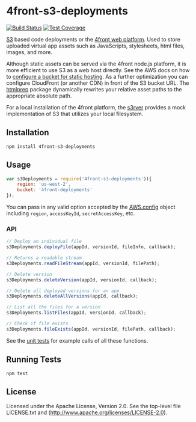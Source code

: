 # 4front-s3-deployments

<!-- [![NPM Version][npm-image]][npm-url]
[![NPM Downloads][downloads-image]][downloads-url] -->
[![Build Status][travis-image]][travis-url]
[![Test Coverage][coveralls-image]][coveralls-url]

[S3](http://aws.amazon.com/s3) based code deployments or the [4front web platform](http://4front.io). Used to store uploaded virtual app assets such as JavaScripts, stylesheets, html files, images, and more.

Although static assets can be served via the 4front node.js platform, it is more efficient to use S3 as a web host directly. See the AWS docs on how to [configure a bucket for static hosting](http://docs.aws.amazon.com/AmazonS3/latest/UG/ConfiguringBucketWebsite.html). As a further optimization you can configure CloudFront (or another CDN) in front of the S3 bucket URL. The [htmlprep](https://www.npmjs.com/package/htmlprep) package dynamically rewrites your relative asset paths to the appropriate absolute path.

For a local installation of the 4front platform, the [s3rver](https://www.npmjs.com/package/s3rver) provides a mock implementation of S3 that utilizes your local filesystem.

## Installation
~~~
npm install 4front-s3-deployments
~~~

## Usage

~~~js
var s3Deployments = require('4front-s3-deployments')({
	region: 'us-west-2',
	bucket: '4front-deployments'
});
~~~

You can pass in any valid option accepted by the [AWS.config](http://docs.aws.amazon.com/AWSJavaScriptSDK/guide/node-configuring.html) object including `region`, `accessKeyId`, `secretAccessKey`, etc.

### API

~~~js
// Deploy an individual file
s3Deployments.deployFile(appId, versionId, fileInfo, callback);

// Returns a readable stream
s3Deployments.readFileStream(appId, versionId, filePath);

// Delete version
s3Deployments.deleteVersion(appId, versionId, callback);

// Delete all deployed versions for an app
s3Deployments.deleteAllVersions(appId, callback);

// List all the files for a version
s3Deployments.listFiles(appId, versionId, callback);

// Check if file exists
s3Deployments.fileExists(appId, versionId, filePath, callback);
~~~

See the [unit tests](https://github.com/4front/s3-deployments/blob/master/test/s3.js) for example calls of all these functions.

## Running Tests
~~~
npm test
~~~

## License
Licensed under the Apache License, Version 2.0. See the top-level file LICENSE.txt and (http://www.apache.org/licenses/LICENSE-2.0).

[npm-image]: https://img.shields.io/npm/v/4front-s3-deployments.svg?style=flat
[npm-url]: https://npmjs.org/package/4front-s3-deployments
[travis-image]: https://img.shields.io/travis/4front/s3-deployments.svg?style=flat
[travis-url]: https://travis-ci.org/4front/s3-deployments
[coveralls-image]: https://img.shields.io/coveralls/4front/s3-deployments.svg?style=flat
[coveralls-url]: https://coveralls.io/r/4front/s3-deployments?branch=master
[downloads-image]: https://img.shields.io/npm/dm/4front-s3-deployments.svg?style=flat
[downloads-url]: https://npmjs.org/package/4front-s3-deployments
